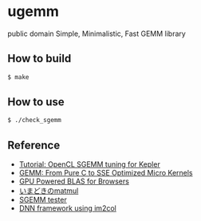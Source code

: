 # ugemm

public domain Simple, Minimalistic, Fast GEMM library

## How to build

```bash
$ make
```

## How to use

```bash
$ ./check_sgemm
```

## Reference

- [Tutorial: OpenCL SGEMM tuning for Kepler](https://cnugteren.github.io/tutorial/pages/page1.html)
- [GEMM: From Pure C to SSE Optimized Micro Kernels](http://apfel.mathematik.uni-ulm.de/~lehn/sghpc/gemm/)
- [GPU Powered BLAS for Browsers](https://github.com/waylonflinn/weblas)
- [いまどきのmatmul](http://int.main.jp/txt/matmul/)
- [SGEMM tester](https://github.com/gcp/sgemm)
- [DNN framework using im2col](https://github.com/hiroyam/dnn-im2col)
